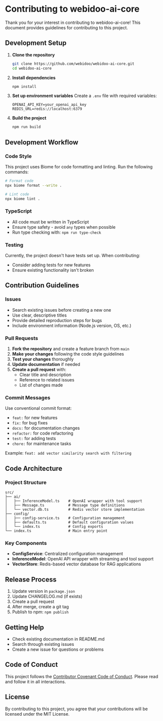 # Contributing to webidoo-ai-core

Thank you for your interest in contributing to webidoo-ai-core! This document provides guidelines for contributing to this project.

## Development Setup

1. **Clone the repository**
   ```bash
   git clone https://github.com/webidoo/webidoo-ai-core.git
   cd webidoo-ai-core
   ```

2. **Install dependencies**
   ```bash
   npm install
   ```

3. **Set up environment variables**
   Create a `.env` file with required variables:
   ```
   OPENAI_API_KEY=your_openai_api_key
   REDIS_URL=redis://localhost:6379
   ```

4. **Build the project**
   ```bash
   npm run build
   ```

## Development Workflow

### Code Style

This project uses Biome for code formatting and linting. Run the following commands:

```bash
# Format code
npx biome format --write .

# Lint code
npx biome lint .
```

### TypeScript

- All code must be written in TypeScript
- Ensure type safety - avoid `any` types when possible
- Run type checking with: `npm run type-check`

### Testing

Currently, the project doesn't have tests set up. When contributing:
- Consider adding tests for new features
- Ensure existing functionality isn't broken

## Contribution Guidelines

### Issues

- Search existing issues before creating a new one
- Use clear, descriptive titles
- Provide detailed reproduction steps for bugs
- Include environment information (Node.js version, OS, etc.)

### Pull Requests

1. **Fork the repository** and create a feature branch from `main`
2. **Make your changes** following the code style guidelines
3. **Test your changes** thoroughly
4. **Update documentation** if needed
5. **Create a pull request** with:
   - Clear title and description
   - Reference to related issues
   - List of changes made

### Commit Messages

Use conventional commit format:
- `feat:` for new features
- `fix:` for bug fixes
- `docs:` for documentation changes
- `refactor:` for code refactoring
- `test:` for adding tests
- `chore:` for maintenance tasks

Example: `feat: add vector similarity search with filtering`

## Code Architecture

### Project Structure

```
src/
├── ai/
│   ├── InferenceModel.ts    # OpenAI wrapper with tool support
│   ├── Message.ts           # Message type definitions
│   └── vector.db.ts         # Redis vector store implementation
├── config/
│   ├── config-service.ts    # Configuration management
│   ├── defaults.ts          # Default configuration values
│   └── index.ts             # Config exports
└── index.ts                 # Main entry point
```

### Key Components

- **ConfigService**: Centralized configuration management
- **InferenceModel**: OpenAI API wrapper with streaming and tool support
- **VectorStore**: Redis-based vector database for RAG applications

## Release Process

1. Update version in `package.json`
2. Update CHANGELOG.md (if exists)
3. Create a pull request
4. After merge, create a git tag
5. Publish to npm: `npm publish`

## Getting Help

- Check existing documentation in README.md
- Search through existing issues
- Create a new issue for questions or problems

## Code of Conduct

This project follows the [Contributor Covenant Code of Conduct](CODE_OF_CONDUCT.md). Please read and follow it in all interactions.

## License

By contributing to this project, you agree that your contributions will be licensed under the MIT License.
